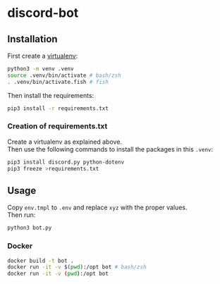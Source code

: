 # discord-bot

## Installation

First create a [virtualenv][]:

```bash
python3 -m venv .venv
source .venv/bin/activate # bash/zsh
. .venv/bin/activate.fish # fish
```

Then install the requirements:

```bash
pip3 install -r requirements.txt
```

### Creation of requirements.txt

Create a virtualenv as explained above.  
Then use the following commands to install the packages in this `.venv`:

```bash
pip3 install discord.py python-dotenv
pip3 freeze >requirements.txt
```

## Usage

Copy `env.tmpl` to `.env` and replace `xyz` with the proper values.  
Then run:

```bash
python3 bot.py
```

### Docker

```bash
docker build -t bot .
docker run -it -v $(pwd):/opt bot # bash/zsh
docker run -it -v (pwd):/opt bot
```

[virtualenv]: https://docs.python.org/3/library/venv.html
